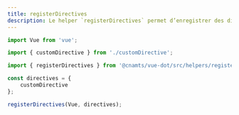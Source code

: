 ```yaml
---
title: registerDirectives
description: Le helper `registerDirectives` permet d’enregistrer des directives de manière globale.
---
```


<doc-tabs>

<doc-tab-item label="Utilisation">

```ts
import Vue from 'vue';

import { customDirective } from './customDirective';

import { registerDirectives } from '@cnamts/vue-dot/src/helpers/registerDirectives';

const directives = {
	customDirective
};

registerDirectives(Vue, directives);
```

</doc-tab-item>

<doc-tab-item label="API">
<doc-api name="helpers/register-directives"></doc-api>
</doc-tab-item>

</doc-tabs>
